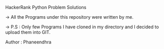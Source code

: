 HackerRank Python Problem Solutions


  -> All the Programs under this repository were written by me.


  -> P.S : Only few Programs I have cloned in my directory and I decided to upload them into GIT.

Author : Phaneendhra
